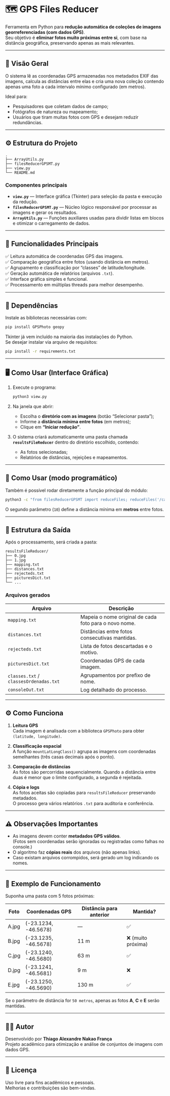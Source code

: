 # 🗺️ GPS Files Reducer

Ferramenta em Python para **redução automática de coleções de imagens georreferenciadas (com dados GPS)**.  
Seu objetivo é **eliminar fotos muito próximas entre si**, com base na distância geográfica, preservando apenas as mais relevantes.

---

## 📖 Visão Geral

O sistema lê as coordenadas GPS armazenadas nos metadados EXIF das imagens, calcula as distâncias entre elas e cria uma nova coleção contendo apenas uma foto a cada intervalo mínimo configurado (em metros).

Ideal para:
- Pesquisadores que coletam dados de campo;
- Fotógrafos de natureza ou mapeamento;
- Usuários que tiram muitas fotos com GPS e desejam reduzir redundâncias.

---

## ⚙️ Estrutura do Projeto

```
.
├── ArrayUtils.py
├── filesReducerGPSMT.py
├── view.py
└── README.md
```

### Componentes principais

- **`view.py`** — Interface gráfica (Tkinter) para seleção da pasta e execução da redução.
- **`filesReducerGPSMT.py`** — Núcleo lógico responsável por processar as imagens e gerar os resultados.
- **`ArrayUtils.py`** — Funções auxiliares usadas para dividir listas em blocos e otimizar o carregamento de dados.

---

## 🧩 Funcionalidades Principais

✅ Leitura automática de coordenadas GPS das imagens.  
✅ Comparação geográfica entre fotos (usando distância em metros).  
✅ Agrupamento e classificação por “classes” de latitude/longitude.  
✅ Geração automática de relatórios (arquivos `.txt`).  
✅ Interface gráfica simples e funcional.  
✅ Processamento em múltiplas threads para melhor desempenho.

---

## 🧰 Dependências

Instale as bibliotecas necessárias com:

```bash
pip install GPSPhoto geopy
```

Tkinter já vem incluído na maioria das instalações do Python.  
Se desejar instalar via arquivo de requisitos:

```bash
pip install -r requirements.txt
```

---

## 🖥️ Como Usar (Interface Gráfica)

1. Execute o programa:

   ```bash
   python3 view.py
   ```

2. Na janela que abrir:
   - Escolha o **diretório com as imagens** (botão “Selecionar pasta”);
   - Informe a **distância mínima entre fotos** (em metros);
   - Clique em **“Iniciar redução”**.

3. O sistema criará automaticamente uma pasta chamada **`resultsFileReducer`** dentro do diretório escolhido, contendo:
   - As fotos selecionadas;
   - Relatórios de distâncias, rejeições e mapeamentos.

---

## 🧪 Como Usar (modo programático)

Também é possível rodar diretamente a função principal do módulo:

```bash
python3 -c "from filesReducerGPSMT import reduceFiles; reduceFiles('/caminho/para/imagens', 10)"
```

O segundo parâmetro (`10`) define a distância mínima em **metros** entre fotos.

---

## 📁 Estrutura da Saída

Após o processamento, será criada a pasta:

```
resultsFileReducer/
├── 0.jpg
├── 1.jpg
├── mapping.txt
├── distances.txt
├── rejecteds.txt
├── picturesDict.txt
└── ...
```

### Arquivos gerados

| Arquivo | Descrição |
|----------|------------|
| `mapping.txt` | Mapeia o nome original de cada foto para o novo nome. |
| `distances.txt` | Distâncias entre fotos consecutivas mantidas. |
| `rejecteds.txt` | Lista de fotos descartadas e o motivo. |
| `picturesDict.txt` | Coordenadas GPS de cada imagem. |
| `classes.txt` / `classesOrdenadas.txt` | Agrupamentos por prefixo de nome. |
| `consoleOut.txt` | Log detalhado do processo. |

---

## ⚙️ Como Funciona

1. **Leitura GPS**  
   Cada imagem é analisada com a biblioteca `GPSPhoto` para obter `(latitude, longitude)`.

2. **Classificação espacial**  
   A função `mountLatLongClass()` agrupa as imagens com coordenadas semelhantes (três casas decimais após o ponto).

3. **Comparação de distâncias**  
   As fotos são percorridas sequencialmente. Quando a distância entre duas é menor que o limite configurado, a segunda é rejeitada.

4. **Cópia e logs**  
   As fotos aceitas são copiadas para `resultsFileReducer` preservando metadados.  
   O processo gera vários relatórios `.txt` para auditoria e conferência.

---

## ⚠️ Observações Importantes

- As imagens devem conter **metadados GPS válidos**.  
  (Fotos sem coordenadas serão ignoradas ou registradas como falhas no console.)
- O algoritmo faz **cópias reais** dos arquivos (não apenas links).
- Caso existam arquivos corrompidos, será gerado um log indicando os nomes.

---

## 📸 Exemplo de Funcionamento

Suponha uma pasta com 5 fotos próximas:

| Foto | Coordenadas GPS | Distância para anterior | Mantida? |
|------|------------------|--------------------------|-----------|
| A.jpg | (-23.1234, -46.5678) | — | ✅ |
| B.jpg | (-23.1235, -46.5678) | 11 m | ❌ (muito próxima) |
| C.jpg | (-23.1240, -46.5680) | 63 m | ✅ |
| D.jpg | (-23.1241, -46.5681) | 9 m | ❌ |
| E.jpg | (-23.1250, -46.5690) | 130 m | ✅ |

Se o parâmetro de distância for `50 metros`, apenas as fotos **A**, **C** e **E** serão mantidas.

---

## 👨‍💻 Autor

Desenvolvido por **Thiago Alexandre Nakao França**  
Projeto acadêmico para otimização e análise de conjuntos de imagens com dados GPS.

---

## 🧾 Licença

Uso livre para fins acadêmicos e pessoais.  
Melhorias e contribuições são bem-vindas.
